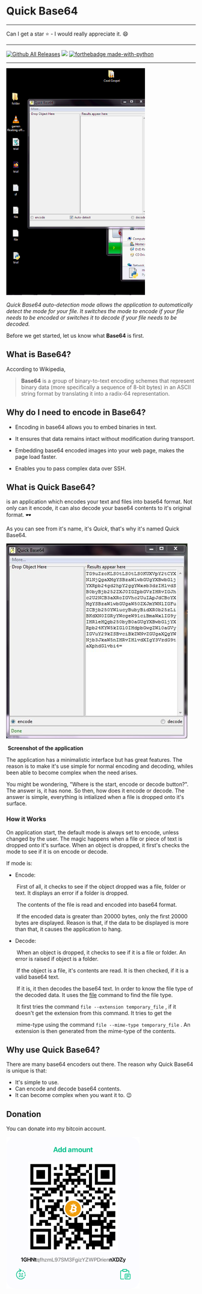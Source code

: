 # Quick Base64

-----------------------------------------------------------------

Can I get a star :star: - I would really appreciate it. :smile:

-------------------

[![Github All Releases](https://img.shields.io/github/downloads/biah/quickbase64/total.svg)]() 
![](https://forthebadge.com/images/badges/open-source.svg) [![forthebadge made-with-python](http://ForTheBadge.com/images/badges/made-with-python.svg)](https://www.python.org/)

--------------------------------

<img src="readme/auto_detect_gif.gif" alt="Auto-detect gif" style="zoom: 67%;display:inline-block;" width: />

*Quick Base64 auto-detection mode allows the application to automatically detect the mode for your file. It switches the mode to encode if your file needs to be encoded or switches it to decode if your file needs to be decoded.*

Before we get started, let us know what __Base64__ is first.

## What is Base64? 

According to Wikipedia,
> __Base64__ is a group of binary-to-text encoding schemes that represent binary data (more specifically a sequence of 8-bit bytes)
> in  an ASCII string format by translating it into a radix-64 representation. 

## Why do I need to encode in Base64?

* Encoding in base64 allows you to embed binaries in text.

* It ensures that data remains intact without modification during transport.

* Embedding base64 encoded images into your web page, makes the page load faster.

* Enables you to pass complex data over SSH.

  

## What is Quick Base64?

 is an application which encodes your text and files into base64 format.
Not only can it encode, it can also decode your base64 contents to it's original format. :dark_sunglasses:

As you can see from it's name, it's *Quick*, that's why it's named Quick Base64.

![Screenshot of the application](readme/encoding.png)

​														__Screenshot of the application__

The application has a minimalistic interface but has great features. The reason is to make it's use simple for normal encoding and decoding, whiles been able to become complex when the need arises.

You might be wondering, "Where is the start, encode or decode button?". The answer is, it has none. So then, how does it encode or decode. The answer is simple, everything is intialized when a file is dropped onto it's surface. 

### How it Works

On application start, the default mode is always set to encode, unless changed by the user.  The magic happens when a file or piece of text is dropped onto it's surface. When an object is dropped, it first's checks the mode to see if it is on encode or decode.

If mode is:
* Encode:

   ​	First of all, it checks to see if the object dropped was a file, folder or text. It displays an error if a folder is dropped.
   
   ​	The contents of the file is read and encoded into base64 format.
   
   ​	If the encoded data is greater than 20000 bytes, only the first 20000 bytes are displayed. Reason is that, if the data to be displayed is more than that, it causes the application to hang.
   
* Decode:

   ​	When an object is dropped, it checks to see if it is a file or folder. An error is raised if object is a folder.

   ​	If the object is a file, it's contents are read. It is then checked, if it is a valid base64 text.

   ​	If it is, it then decodes the base64 text. In order to know the file type of the decoded data. It uses the [file]('https://www.en.wikipedia.com/wiki/File_(command)') command to find the file 	type.

   ​	It first tries the command `file --extension temporary_file` , if it doesn't get the extension from this command. It tries to get the 

   ​	mime-type using the command `file --mime-type temporary_file` . An extension is then generated from the mime-type of the 	    	contents.

## Why use Quick Base64?

There are many base64 encoders out there. The reason why Quick Base64 is unique is that:
* It's simple to use.
* Can encode and decode base64 contents.
* It can become complex when you want it to. :wink:

## Donation 

You can donate into my bitcoin account. 

<img src="readme\bitcoin.png" style="zoom: 60%;display:inline;text-align:left" />



